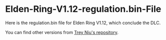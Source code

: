 # Elden-Ring-V1.12-regulation.bin-File
Here is the regulation.bin file for Elden Ring V1.12, which conclude the DLC.

You can find other versions from [Trey Niu's repository](https://github.com/trey-niu/Elden-Ring-Vanilla-regulation.bin-Archieve).
